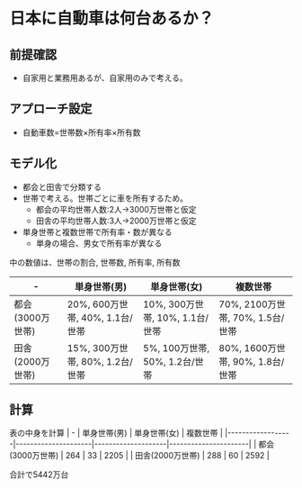 # 日本に自動車は何台あるか？
## 前提確認
- 自家用と業務用あるが、自家用のみで考える。
## アプローチ設定
- 自動車数=世帯数×所有率×所有数
## モデル化
- 都会と田舎で分類する
- 世帯で考える。世帯ごとに車を所有するため。
  - 都会の平均世帯人数:2人→3000万世帯と仮定
  - 田舎の平均世帯人数:3人→2000万世帯と仮定
- 単身世帯と複数世帯で所有率・数が異なる
  - 単身の場合、男女で所有率が異なる

中の数値は、世帯の割合, 世帯数, 所有率, 所有数
  
| -                | 単身世帯(男)            | 単身世帯(女)           | 複数世帯                 |
|------------------|---------------------|--------------------|----------------------|
| 都会(3000万世帯) | 20%, 600万世帯, 40%, 1.1台/世帯 | 10%, 300万世帯, 10%, 1.1台/世帯 | 70%, 2100万世帯, 70%, 1.5台/世帯 |
| 田舎(2000万世帯) | 15%, 300万世帯, 80%, 1.2台/世帯 | 5%, 100万世帯, 50%, 1.2台/世帯  | 80%, 1600万世帯, 90%, 1.8台/世帯 |

## 計算  
表の中身を計算
| -                | 単身世帯(男)            | 単身世帯(女)           | 複数世帯                 |
|------------------|---------------------|--------------------|----------------------|
| 都会(3000万世帯) | 264 | 33 | 2205 |
| 田舎(2000万世帯) | 288 | 60 | 2592 |

合計で5442万台




